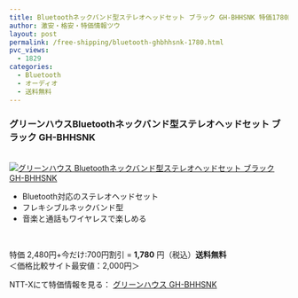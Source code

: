 ```yaml
---
title: Bluetoothネックバンド型ステレオヘッドセット ブラック GH-BHHSNK 特価1780円！送料無料！
author: 激安・格安・特価情報ツウ
layout: post
permalink: /free-shipping/bluetooth-ghbhhsnk-1780.html
pvc_views:
  - 1829
categories:
  - Bluetooth
  - オーディオ
  - 送料無料
---
```

### グリーンハウスBluetoothネックバンド型ステレオヘッドセット ブラック GH-BHHSNK

<div class="img-bg2 img_L">
  <a href="http://px.a8.net/svt/ejp?a8mat=ZYP6S+8IMA3E+S1Q+BWGDT&#038;a8ejpredirect=http://nttxstore.jp/_II_GH13831320" target="_blank"><br /> <img border="0" alt="グリーンハウス Bluetoothネックバンド型ステレオヘッドセット ブラック GH-BHHSNK" src="http://i1.wp.com/image.nttxstore.jp/l2_images/G/GH/GH13831320.jpg?w=120" data-recalc-dims="1" /></a>
</div>

<!--more-->

  * Bluetooth対応のステレオヘッドセット
  * フレキシブルネックバンド型
  * 音楽と通話もワイヤレスで楽しめる

<br clear="all" /> 

特価 2,480円+今だけ:700円割引 = <span class="tokka-price"><strong>1,780</strong></span> 円（税込）**送料無料**   
＜価格比較サイト最安値：2,000円＞

NTT-Xにて特価情報を見る： <span class="fs150p"><a href="http://px.a8.net/svt/ejp?a8mat=ZYP6S+8IMA3E+S1Q+BWGDT&#038;a8ejpredirect=http://nttxstore.jp/_II_GH13831320" target="_blank">グリーンハウス GH-BHHSNK</a></span>